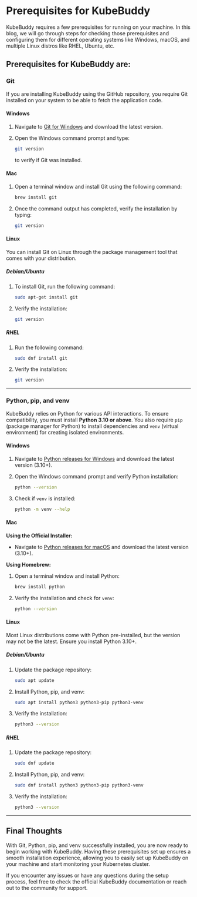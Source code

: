 # Prerequisites for KubeBuddy

KubeBuddy requires a few prerequisites for running on your machine. In this blog, we will go through steps for checking those prerequisites and configuring them for different operating systems like Windows, macOS, and multiple Linux distros like RHEL, Ubuntu, etc.

## Prerequisites for KubeBuddy are:

### Git

If you are installing KubeBuddy using the GitHub repository, you require Git installed on your system to be able to fetch the application code.

#### Windows

1. Navigate to [Git for Windows](https://git-scm.com/download/win) and download the latest version.
2. Open the Windows command prompt and type:

   ```sh
   git version
   ```

   to verify if Git was installed.

#### Mac

1. Open a terminal window and install Git using the following command:

   ```sh
   brew install git
   ```

2. Once the command output has completed, verify the installation by typing:

   ```sh
   git version
   ```

#### Linux

You can install Git on Linux through the package management tool that comes with your distribution.

##### Debian/Ubuntu

1. To install Git, run the following command:

   ```sh
   sudo apt-get install git
   ```

2. Verify the installation:

   ```sh
   git version
   ```

##### RHEL

1. Run the following command:

   ```sh
   sudo dnf install git
   ```

2. Verify the installation:

   ```sh
   git version
   ```

---

### Python, pip, and venv

KubeBuddy relies on Python for various API interactions. To ensure compatibility, you must install **Python 3.10 or above**. You also require `pip` (package manager for Python) to install dependencies and `venv` (virtual environment) for creating isolated environments.

#### Windows

1. Navigate to [Python releases for Windows](https://www.python.org/downloads/windows/) and download the latest version (3.10+).

2. Open the Windows command prompt and verify Python installation:

   ```sh
   python --version
   ```

3. Check if `venv` is installed:

   ```sh
   python -m venv --help
   ```

#### Mac

**Using the Official Installer:**

- Navigate to [Python releases for macOS](https://www.python.org/downloads/macos/) and download the latest version (3.10+).

**Using Homebrew:**

1. Open a terminal window and install Python:

   ```sh
   brew install python
   ```

2. Verify the installation and check for `venv`:

   ```sh
   python --version
   ```

#### Linux

Most Linux distributions come with Python pre-installed, but the version may not be the latest. Ensure you install Python 3.10+.

##### Debian/Ubuntu

1. Update the package repository:

   ```sh
   sudo apt update
   ```

2. Install Python, pip, and venv:

   ```sh
   sudo apt install python3 python3-pip python3-venv
   ```

3. Verify the installation:

   ```sh
   python3 --version
   ```

##### RHEL

1. Update the package repository:

   ```sh
   sudo dnf update
   ```

2. Install Python, pip, and venv:

   ```sh
   sudo dnf install python3 python3-pip python3-venv
   ```

3. Verify the installation:

   ```sh
   python3 --version
   ```

---

## Final Thoughts

With Git, Python, pip, and venv successfully installed, you are now ready to begin working with KubeBuddy. Having these prerequisites set up ensures a smooth installation experience, allowing you to easily set up KubeBuddy on your machine and start monitoring your Kubernetes cluster.

If you encounter any issues or have any questions during the setup process, feel free to check the official KubeBuddy documentation or reach out to the community for support.
